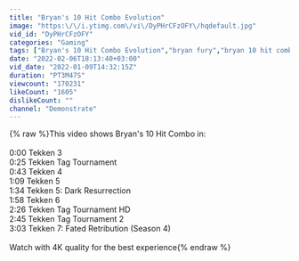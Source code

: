 ```yaml
---
title: "Bryan's 10 Hit Combo Evolution"
image: "https:\/\/i.ytimg.com\/vi\/DyPHrCFzOFY\/hqdefault.jpg"
vid_id: "DyPHrCFzOFY"
categories: "Gaming"
tags: ["Bryan's 10 Hit Combo Evolution","bryan fury","bryan 10 hit combo"]
date: "2022-02-06T18:13:40+03:00"
vid_date: "2022-01-09T14:32:15Z"
duration: "PT3M47S"
viewcount: "170231"
likeCount: "1605"
dislikeCount: ""
channel: "Demonstrate"
---
```

{% raw %}This video shows Bryan's 10 Hit Combo in:<br /><br />0:00 Tekken 3<br />0:25 Tekken Tag Tournament<br />0:43 Tekken 4<br />1:09 Tekken 5<br />1:34 Tekken 5: Dark Resurrection<br />1:58 Tekken 6<br />2:26 Tekken Tag Tournament HD<br />2:45 Tekken Tag Tournament 2<br />3:03 Tekken 7: Fated Retribution (Season 4)<br /><br />Watch with 4K quality for the best experience{% endraw %}

